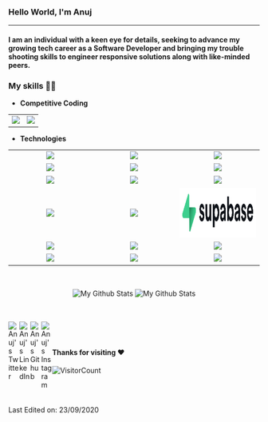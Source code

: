 ### Hello World, I'm Anuj 


-----
#### I am an individual with a keen eye for details, seeking to advance my growing tech career as a Software Developer and bringing my trouble shooting skills to engineer responsive solutions along with like-minded peers.

### My skills :man_technologist:
- **Competitive Coding**
<table>
<tbody>
 <tr>
<td align="center" width="50%">
<img height=60px src="https://www.vectorlogo.zone/logos/python/python-ar21.svg"> 
</td>

<td align="center" width="50%">
<img height=60px src="https://upload.wikimedia.org/wikipedia/commons/1/18/ISO_C%2B%2B_Logo.svg"> 
</td>
</tr>
</tbody>
</table>

- **Technologies**
<table>
<tbody>
 <tr>
<td align="center" width="33%">
<img height=60px src="https://www.vectorlogo.zone/logos/djangoproject/djangoproject-ar21.svg"> 
</td>

<td align="center" width="33%">
<img height=60px src="https://www.vectorlogo.zone/logos/mysql/mysql-official.svg"> 
</td>

<td align="center" width="33%">
<img height=100px src="https://www.vectorlogo.zone/logos/w3_html5/w3_html5-ar21.svg"> 
</td>
</tr>   
<tr>  
<td align="center" width="33%">
<img height=100px src="https://www.vectorlogo.zone/logos/tailwindcss/tailwindcss-ar21.svg"> 
</td>
 
<td align="center" width="33%">
<img height=100px src="https://www.vectorlogo.zone/logos/flutterio/flutterio-ar21.svg"> 
  
<td align="center" width="33%">
<img height=100px src="https://www.vectorlogo.zone/logos/google_cloud/google_cloud-ar21.svg"> 
</td>  
</tr>
<tr>
<td align="center" width="33%">
<img height=100px src="https://www.vectorlogo.zone/logos/digitalocean/digitalocean-ar21.svg"> 
</td>
 <td align="center" width="33%">
<img height=100px src="https://www.vectorlogo.zone/logos/mapbox/mapbox-ar21.svg"> 
</td>
 <td align="center" width="33%">
<img height=100px src="https://www.vectorlogo.zone/logos/opencv/opencv-ar21.svg"> 
</td>
</tr>
 
<tr>
<td align="center" width="33%">
<img height=100px src="https://www.vectorlogo.zone/logos/dartlang/dartlang-ar21.svg"> 
</td>
<td align="center" width="33%">
<img height=100px src="https://www.vectorlogo.zone/logos/terraformio/terraformio-ar21.svg"> 
</td>
<td align="center" width="33%">
<img height=100px src="https://raw.githubusercontent.com/supabase/supabase/master/web/static/supabase-light-rounded-corner-background.svg"> 
</td>
</tr> 
 
 <tr>
<td align="center" width="33%">
<img height=100px src="https://upload.vectorlogo.zone/logos/threejs/images/3453d6aa-b9c2-48b3-b2c1-97aa80b5525e.svg"> 
</td>
<td align="center" width="33%">
<img height=100px src="https://www.vectorlogo.zone/logos/google_maps/google_maps-ar21.svg"> 
</td>
<td align="center" width="33%">
<img height=100px src="https://www.vectorlogo.zone/logos/javascript/javascript-ar21.svg"> 
</td>
</tr> 
 
 <tr>
<td align="center" width="33%">
<img height=100px src="https://www.vectorlogo.zone/logos/sass-lang/sass-lang-ar21.svg"> 
</td>
<td align="center" width="33%">
<img height=100px src="https://www.vectorlogo.zone/logos/firebase/firebase-ar21.svg"> 
</td>

  <td align="center" width="33%">
<img height=100px src="https://github.com/gilbarbara/logos/blob/master/logos/vitejs.svg"> 
</td>
</tr> 

</tbody>
</table>

<br>
<p align="center">
<img align="center" src="https://github-readme-stats.vercel.app/api/top-langs/?username=bapuz&layout=compact&theme=radical" alt="My Github Stats">
<img align="center" src="https://github-readme-stats.vercel.app/api?username=bapuz&&show_icons=true&theme=radical&count_private=true&include_all_commits=true" alt="My Github Stats">
</p>

<br> <br>
 <a href="https://twitter.com/Anujpatil3">
  <img align="left" alt="Anuj's Twitter" width="22px" src="https://cdn.jsdelivr.net/npm/simple-icons@v3/icons/twitter.svg" />
</a>
<a href="www.linkedin.com/in/anuj-patil-0366981b4">
  <img align="left" alt="Anuj's LinkedIn" width="22px" src="https://cdn.jsdelivr.net/npm/simple-icons@v3/icons/linkedin.svg" />
</a>
<a href="https://github.com/bapuz">
  <img align="left" alt="Anuj's Github" width="22px" src="https://cdn.jsdelivr.net/npm/simple-icons@v3/icons/github.svg" />
</a>
<a href="https://www.instagram.com/anuj_z.jpg">
  <img align="left" alt="Anuj's Instagram" width="22px" src="https://cdn.jsdelivr.net/npm/simple-icons@v3/icons/instagram.svg" />
</a>
<br><br>

#### Thanks for visiting :heart:
![VisitorCount](https://profile-counter.glitch.me/bapuz/count.svg)



<br>
<br>

<!--
<table>
<tbody>
 <tr>
<td align="center" width="50%">
<img height=60px src="https://www.vectorlogo.zone/logos/graphql/graphql-ar21.svg"> 
</td>
<td align="center" width="50%">
<img height=60px src="https://www.vectorlogo.zone/logos/reactjs/reactjs-ar21.svg"> 
</td>
</tr>
</tbody>
</table>
<br>
<p align="center">
  <img align="center" src="https://github-readme-stats.vercel.app/api/top-langs/?username=Shreya549&theme=radical" />
<img align="center" src="https://github-readme-stats.vercel.app/api?username=Shreya549&&show_icons=true&theme=radical" alt="My Github Stats">
</p>
<a href="https://github.com/Shreya549">
  <img align="center" src="https://github-readme-stats.vercel.app/api/top-langs/?username=Shreya549&theme=radical" />
</a>
**Shreya549/Shreya549** is a ✨ _special_ ✨ repository because its `README.md` (this file) appears on your GitHub profile.

Here are some ideas to get you started:

- 🔭 I’m currently working on ...
- 🌱 I’m currently learning ...
- 👯 I’m looking to collaborate on ...
- 🤔 I’m looking for help with ...
- 💬 Ask me about ...
- 📫 How to reach me: ...
- 😄 Pronouns: ...
- ⚡ Fun fact: ...
-->


Last Edited on: 23/09/2020
